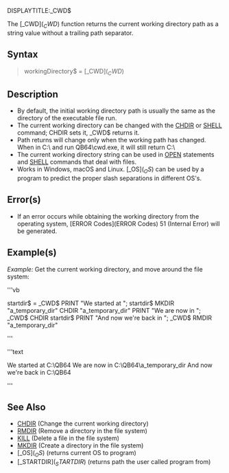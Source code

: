 DISPLAYTITLE:_CWD$

The [_CWD$](_CWD$) function returns the current working directory path as a string value without a trailing path separator.


## Syntax
 
>  workingDirectory$ = [_CWD$](_CWD$)


## Description

* By default, the initial working directory path is usually the same as the directory of the executable file run.
* The current working directory can be changed with the [CHDIR](CHDIR) or [SHELL](SHELL) command; CHDIR sets it, _CWD$ returns it.
* Path returns will change only when the working path has changed.  When in C:\ and run QB64\cwd.exe, it will still return C:\
* The current working directory string can be used in [OPEN](OPEN) statements and [SHELL](SHELL) commands that deal with files.
* Works in Windows, macOS and Linux. [_OS$](_OS$) can be used by a program to predict the proper slash separations in different OS's.


## Error(s)

* If an error occurs while obtaining the working directory from the operating system, [ERROR Codes](ERROR Codes) 51 (Internal Error) will be generated.


## Example(s)

*Example:* Get the current working directory, and move around the file system:

'''vb

startdir$ = _CWD$
PRINT "We started at "; startdir$
MKDIR "a_temporary_dir"
CHDIR "a_temporary_dir"
PRINT "We are now in "; _CWD$
CHDIR startdir$
PRINT "And now we're back in "; _CWD$
RMDIR "a_temporary_dir"

'''


'''text

We started at C:\QB64
We are now in C:\QB64\a_temporary_dir
And now we're back in C:\QB64

'''



## See Also

* [CHDIR](CHDIR) (Change the current working directory)
* [RMDIR](RMDIR) (Remove a directory in the file system)
* [KILL](KILL) (Delete a file in the file system)
* [MKDIR](MKDIR) (Create a directory in the file system)
* [_OS$](_OS$) (returns current OS to program)
* [_STARTDIR$](_STARTDIR$) (returns path the user called program from) 





